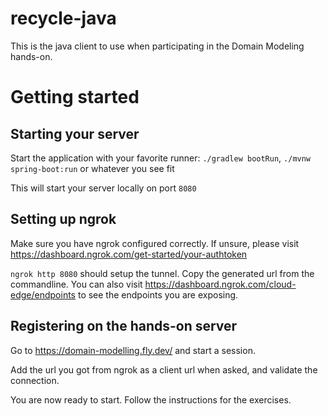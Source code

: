 # recycle-java
This is the java client to use when participating in the Domain Modeling hands-on.

# Getting started
## Starting your server
Start the application with your favorite runner: `./gradlew bootRun`, `./mvnw spring-boot:run` or whatever you see fit

This will start your server locally on port `8080`

## Setting up ngrok
Make sure you have ngrok configured correctly. If unsure, please visit https://dashboard.ngrok.com/get-started/your-authtoken

`ngrok http 8080` should  setup the tunnel. Copy the generated url from the commandline.
You can also visit https://dashboard.ngrok.com/cloud-edge/endpoints to see the endpoints you are exposing.

## Registering on the hands-on server
Go to https://domain-modelling.fly.dev/ and start a session.

Add the url you got from ngrok as a client url when asked, and validate the connection.

You are now ready to start. Follow the instructions for the exercises.

